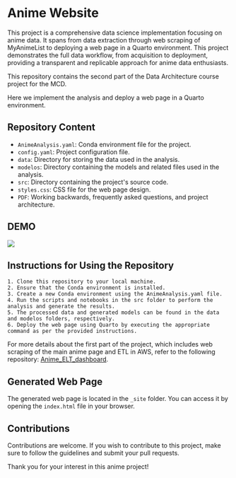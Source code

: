 # Anime Website

This project is a comprehensive data science implementation focusing on anime data. It spans from data extraction through web scraping of MyAnimeList to deploying a web page in a Quarto environment. This project demonstrates the full data workflow, from acquisition to deployment, providing a transparent and replicable approach for anime data enthusiasts. 


This repository contains the second part of the Data Architecture course project for the MCD.

Here we implement the analysis and deploy a web page in a Quarto environment.

## Repository Content

- `AnimeAnalysis.yaml`: Conda environment file for the project.
- `config.yaml`: Project configuration file.
- `data`: Directory for storing the data used in the analysis.
- `modelos`: Directory containing the models and related files used in the analysis.
- `src`: Directory containing the project's source code.
- `styles.css`: CSS file for the web page design.
- `PDF`: Working backwards, frequently asked questions, and project architecture.

## DEMO

![](https://github.com/JuanPalms/AnimeWebsite/blob/main/GIF_anime.gif)


## Instructions for Using the Repository

    1. Clone this repository to your local machine.
    2. Ensure that the Conda environment is installed.
    3. Create a new Conda environment using the AnimeAnalysis.yaml file.
    4. Run the scripts and notebooks in the src folder to perform the analysis and generate the results.
    5. The processed data and generated models can be found in the data and modelos folders, respectively.
    6. Deploy the web page using Quarto by executing the appropriate command as per the provided instructions.

For more details about the first part of the project, which includes web scraping of the main anime page and ETL in AWS, refer to the following repository: [Anime_ELT_dashboard](https://github.com/JuanPalms/Anime_ELT_dashboard).


## Generated Web Page

The generated web page is located in the `_site` folder. You can access it by opening the `index.html` file in your browser.

## Contributions

Contributions are welcome. If you wish to contribute to this project, make sure to follow the guidelines and submit your pull requests.

Thank you for your interest in this anime project!

